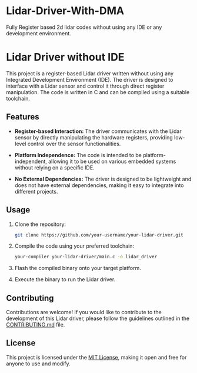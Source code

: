 # Lidar-Driver-With-DMA

 Fully Register based 2d lidar codes without using any IDE or any development environment.

 # Lidar Driver without IDE

This project is a register-based Lidar driver written without using any Integrated Development Environment (IDE). The driver is designed to interface with a Lidar sensor and control it through direct register manipulation. The code is written in C and can be compiled using a suitable toolchain.

## Features

- **Register-based Interaction:** The driver communicates with the Lidar sensor by directly manipulating the hardware registers, providing low-level control over the sensor functionalities.

- **Platform Independence:** The code is intended to be platform-independent, allowing it to be used on various embedded systems without relying on a specific IDE.

- **No External Dependencies:** The driver is designed to be lightweight and does not have external dependencies, making it easy to integrate into different projects.

## Usage

1. Clone the repository:

    ```bash
    git clone https://github.com/your-username/your-lidar-driver.git
    ```

2. Compile the code using your preferred toolchain:

    ```bash
    your-compiler your-lidar-driver/main.c -o lidar_driver
    ```

3. Flash the compiled binary onto your target platform.

4. Execute the binary to run the Lidar driver.

## Contributing

Contributions are welcome! If you would like to contribute to the development of this Lidar driver, please follow the guidelines outlined in the [CONTRIBUTING.md](CONTRIBUTING.md) file.

## License

This project is licensed under the [MIT License](LICENSE), making it open and free for anyone to use and modify.


